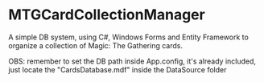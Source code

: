 # MTGCardCollectionManager
A simple DB system, using C#, Windows Forms and Entity Framework to organize a collection of Magic: The Gathering cards.

OBS: remember to set the DB path inside App.config, it's already included, just locate the "CardsDatabase.mdf" inside the DataSource folder

